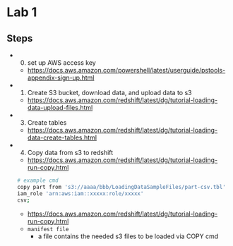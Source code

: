 # Lab 1

## Steps

- 0) set up AWS access key
	- https://docs.aws.amazon.com/powershell/latest/userguide/pstools-appendix-sign-up.html

- 1) Create S3 bucket, download data, and upload data to s3
	- https://docs.aws.amazon.com/redshift/latest/dg/tutorial-loading-data-upload-files.html

- 3) Create tables
	- https://docs.aws.amazon.com/redshift/latest/dg/tutorial-loading-data-create-tables.html

- 4) Copy data from s3 to redshift
	- https://docs.aws.amazon.com/redshift/latest/dg/tutorial-loading-run-copy.html
	```bash
	# example cmd
	copy part from 's3://aaaa/bbb/LoadingDataSampleFiles/part-csv.tbl' 
	iam_role 'arn:aws:iam::xxxxx:role/xxxxx'
	csv;
	```
	- https://docs.aws.amazon.com/redshift/latest/dg/tutorial-loading-run-copy.html
	- `manifest file`
		- a file contains the needed s3 files to be loaded via COPY cmd